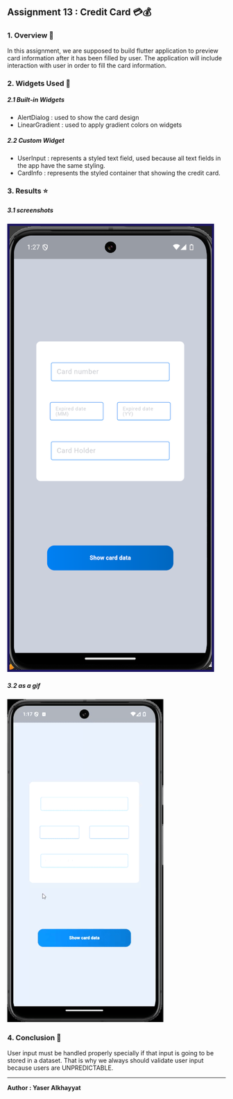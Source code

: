 ## Assignment 13 : Credit Card 💳💰

### 1. Overview 📖
In this assignment, we are supposed to build flutter application to preview card information after it has been filled by user. The application will include interaction with user in order to fill the card information.

### 2. Widgets Used 🎨
##### 2.1 Built-in Widgets
- AlertDialog : used to show the card design
- LinearGradient : used to apply gradient colors on widgets

##### 2.2 Custom Widget
- UserInput : represents a styled text field, used because all text fields in the app have the same styling.
- CardInfo : represents the styled container that showing the credit card.

### 3. Results ⭐

##### 3.1 screenshots
<img src="./readme_media/main_page.png" alt="main page" style='border:5px solid #1c1561'>

##### 3.2 as a gif
!["results"](./readme_media/RESULTS.gif)

### 4. Conclusion 🏁
User input must be handled properly specially if that input is going to be stored in a dataset. That is why we always should validate user input because users are UNPREDICTABLE.

<hr>

**Author : Yaser Alkhayyat**